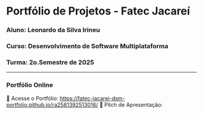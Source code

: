 # Portfólio de Projetos - Fatec Jacareí
### Aluno: Leonardo da Silva Irineu
### Curso: Desenvolvimento de Software Multiplataforma
### Turma: 2o.Semestre de 2025
 
---

### Portfólio Online  
🔗 Acesse o Portfólio: https://fatec-jacarei-dsm-portfolio.github.io/ra2581392513016/
🎤 Pitch de Apresentação: 
